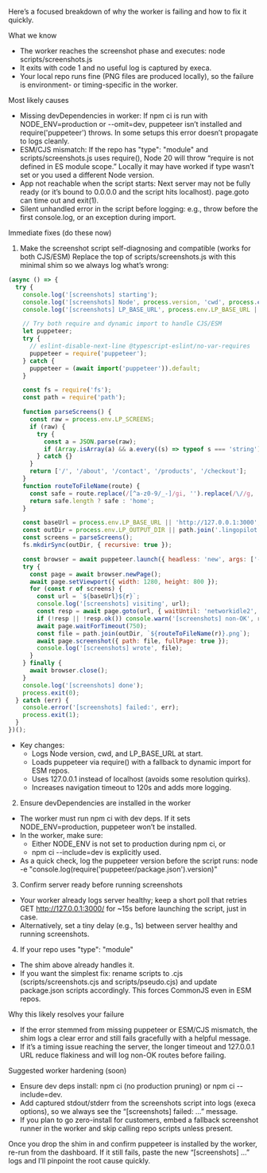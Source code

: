 Here’s a focused breakdown of why the worker is failing and how to fix it quickly.

What we know
- The worker reaches the screenshot phase and executes:
  node scripts/screenshots.js
- It exits with code 1 and no useful log is captured by execa.
- Your local repo runs fine (PNG files are produced locally), so the failure is environment- or timing-specific in the worker.

Most likely causes
- Missing devDependencies in worker: If npm ci is run with NODE_ENV=production or --omit=dev, puppeteer isn’t installed and require('puppeteer') throws. In some setups this error doesn’t propagate to logs cleanly.
- ESM/CJS mismatch: If the repo has "type": "module" and scripts/screenshots.js uses require(), Node 20 will throw “require is not defined in ES module scope.” Locally it may have worked if type wasn’t set or you used a different Node version.
- App not reachable when the script starts: Next server may not be fully ready (or it’s bound to 0.0.0.0 and the script hits localhost). page.goto can time out and exit(1).
- Silent unhandled error in the script before logging: e.g., throw before the first console.log, or an exception during import.

Immediate fixes (do these now)
1) Make the screenshot script self-diagnosing and compatible (works for both CJS/ESM)
Replace the top of scripts/screenshots.js with this minimal shim so we always log what’s wrong:
```js
(async () => {
  try {
    console.log('[screenshots] starting');
    console.log('[screenshots] Node', process.version, 'cwd', process.cwd());
    console.log('[screenshots] LP_BASE_URL', process.env.LP_BASE_URL || 'http://localhost:3000');

    // Try both require and dynamic import to handle CJS/ESM
    let puppeteer;
    try {
      // eslint-disable-next-line @typescript-eslint/no-var-requires
      puppeteer = require('puppeteer');
    } catch {
      puppeteer = (await import('puppeteer')).default;
    }

    const fs = require('fs');
    const path = require('path');

    function parseScreens() {
      const raw = process.env.LP_SCREENS;
      if (raw) {
        try {
          const a = JSON.parse(raw);
          if (Array.isArray(a) && a.every((s) => typeof s === 'string')) return a;
        } catch {}
      }
      return ['/', '/about', '/contact', '/products', '/checkout'];
    }
    function routeToFileName(route) {
      const safe = route.replace(/[^a-z0-9/_-]/gi, '').replace(/\//g, '_');
      return safe.length ? safe : 'home';
    }

    const baseUrl = process.env.LP_BASE_URL || 'http://127.0.0.1:3000';
    const outDir = process.env.LP_OUTPUT_DIR || path.join('.lingopilot', 'screenshots');
    const screens = parseScreens();
    fs.mkdirSync(outDir, { recursive: true });

    const browser = await puppeteer.launch({ headless: 'new', args: ['--no-sandbox', '--disable-setuid-sandbox'] });
    try {
      const page = await browser.newPage();
      await page.setViewport({ width: 1280, height: 800 });
      for (const r of screens) {
        const url = `${baseUrl}${r}`;
        console.log('[screenshots] visiting', url);
        const resp = await page.goto(url, { waitUntil: 'networkidle2', timeout: 120_000 });
        if (!resp || !resp.ok()) console.warn('[screenshots] non-OK', r, resp && resp.status());
        await page.waitForTimeout(750);
        const file = path.join(outDir, `${routeToFileName(r)}.png`);
        await page.screenshot({ path: file, fullPage: true });
        console.log('[screenshots] wrote', file);
      }
    } finally {
      await browser.close();
    }
    console.log('[screenshots] done');
    process.exit(0);
  } catch (err) {
    console.error('[screenshots] failed:', err);
    process.exit(1);
  }
})();
```
- Key changes:
  - Logs Node version, cwd, and LP_BASE_URL at start.
  - Loads puppeteer via require() with a fallback to dynamic import for ESM repos.
  - Uses 127.0.0.1 instead of localhost (avoids some resolution quirks).
  - Increases navigation timeout to 120s and adds more logging.

2) Ensure devDependencies are installed in the worker
- The worker must run npm ci with dev deps. If it sets NODE_ENV=production, puppeteer won’t be installed.
- In the worker, make sure:
  - Either NODE_ENV is not set to production during npm ci, or
  - npm ci --include=dev is explicitly used.
- As a quick check, log the puppeteer version before the script runs:
  node -e "console.log(require('puppeteer/package.json').version)"

3) Confirm server ready before running screenshots
- Your worker already logs server healthy; keep a short poll that retries GET http://127.0.0.1:3000/ for ~15s before launching the script, just in case.
- Alternatively, set a tiny delay (e.g., 1s) between server healthy and running screenshots.

4) If your repo uses "type": "module"
- The shim above already handles it.
- If you want the simplest fix: rename scripts to .cjs (scripts/screenshots.cjs and scripts/pseudo.cjs) and update package.json scripts accordingly. This forces CommonJS even in ESM repos.

Why this likely resolves your failure
- If the error stemmed from missing puppeteer or ESM/CJS mismatch, the shim logs a clear error and still fails gracefully with a helpful message.
- If it’s a timing issue reaching the server, the longer timeout and 127.0.0.1 URL reduce flakiness and will log non-OK routes before failing.

Suggested worker hardening (soon)
- Ensure dev deps install: npm ci (no production pruning) or npm ci --include=dev.
- Add captured stdout/stderr from the screenshots script into logs (execa options), so we always see the “[screenshots] failed: …” message.
- If you plan to go zero-install for customers, embed a fallback screenshot runner in the worker and skip calling repo scripts unless present.

Once you drop the shim in and confirm puppeteer is installed by the worker, re-run from the dashboard. If it still fails, paste the new “[screenshots] …” logs and I’ll pinpoint the root cause quickly.